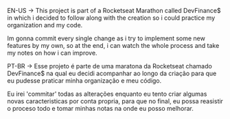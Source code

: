 EN-US -> This project is part of a Rocketseat Marathon called DevFinance$ in which i decided to follow along with the creation so i could practice my organization and my code.

Im gonna commit every single change as i try to implement some new features by my own, so at the end, i can watch the whole process and take my notes on how i can improve.

PT-BR -> Esse projeto é parte de uma maratona da Rocketseat chamado DevFinance$ na qual eu decidi acompanhar ao longo da criação para que eu pudesse praticar minha organização e meu código.

Eu irei 'commitar' todas as alterações enquanto eu tento criar algumas novas caracteristicas por conta propria, para que no final, eu possa reasistir o proceso todo e tomar minhas notas na onde eu posso melhorar.
